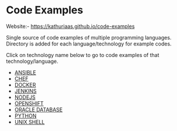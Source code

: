 # Code Examples

Website:- <https://kathuriaas.github.io/code-examples>

Single source of code examples of multiple programming languages.
Directory is added for each language/technology for example codes.

Click on technology name below to go to code examples of that technology/language.

- [ANSIBLE](ansible)
- [CHEF](chef)
- [DOCKER](docker)
- [JENKINS](jenkins)
- [NODEJS](nodejs)
- [OPENSHIFT](openshift)
- [ORACLE DATABASE](oracle_database)
- [PYTHON](python)
- [UNIX SHELL](unix_shell)
